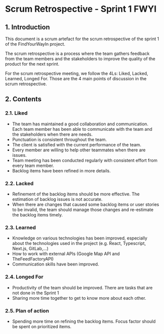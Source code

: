 # Scrum Retrospective - Sprint 1 FWYI

## 1. Introduction
This document is a scrum artefact for the scrum retrospective of the sprint 1 of the FindYourWayIn project.

The scrum retrospective is a process where the team gathers feedback from the team members and the stakeholders to improve the quality of the product for the next sprint. 

For the scrum retrospective meeting, we follow the 4Ls: Liked, Lacked, Learned, Longed For. Those are the 4 main points of discussion in the scrum retrospective.

## 2. Contents

### 2.1. Liked
- The team has maintained a good collaboration and communication. Each team member has been able to communicate with the team and the stakeholders when there are needs. 
- Punctuation is consistent throughout the team.
- The client is satisfied with the current performance of the team.
- Every member are willing to help other teammates when there are issues.
- Team meeting has been conducted regularly with consistent effort from every team member. 
- Backlog items have been refined in more details.

### 2.2. Lacked
- Refinement of the backlog items should be more effective. The estimation of backlog issues is not accurate.
- When there are changes that caused some backlog items or user stories to be invalid, the team should manage those changes and re-estimate the backlog items timely.
### 2.3. Learned
- Knowledge on various technologies has been improved, especially about the technologies used in the project (e.g. React, Typescript, Next.js, GitLab,...)
- How to work with external APIs (Google Map API and TheFeedFactoryAPI)
- Communication skills have been improved.
  
### 2.4. Longed For
- Productivity of the team should be improved. There are tasks that are not done in the Sprint 1
- Sharing more time together to get to know more about each other.
  
### 2.5. Plan of action
- Spending more time on refining the backlog items. Focus factor should be spent on prioritized items.
